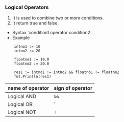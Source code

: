 ### Logical Operators  
1. It is used to combine two or more conditions.  
2. It return true and false.  
* Syntax
'condition1 operator condition2`  
* Example  
```
    intno1 := 10
	intno2 := 20

	floatno1 := 10.0
	floatno2 := 20.0

	res1 := intno1 != intno2 && floatno1 != floatno2
	fmt.Println(res1) 
```     

name of operator| sign of operator|
--- |--- |
Logical AND | `&&`
Logical OR | `|| `
Logical NOT | `!`  